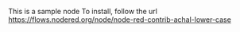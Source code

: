 This is a sample node
To install, follow the url
https://flows.nodered.org/node/node-red-contrib-achal-lower-case